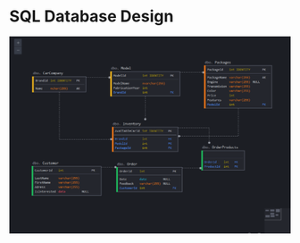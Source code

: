 <h1>SQL Database Design</h1>

![Design](https://github.com/SnakeBiit/Teme_CegekaAcademy/blob/master/Homework06/DatabaseDesign.PNG?raw=true?raw=true)
